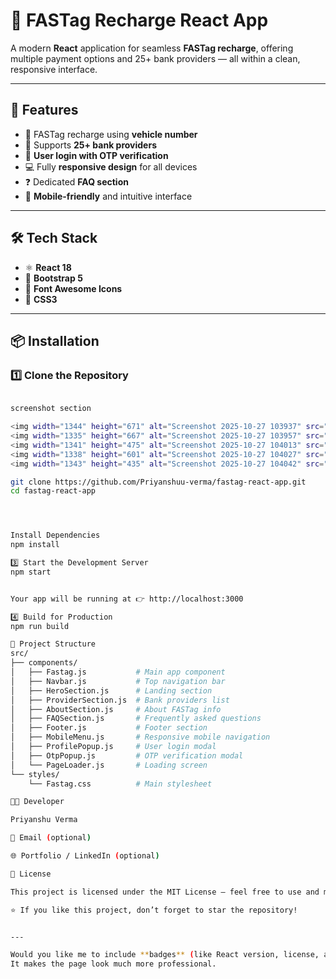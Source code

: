 # 🚗 FASTag Recharge React App

A modern **React** application for seamless **FASTag recharge**, offering multiple payment options and 25+ bank providers — all within a clean, responsive interface.

---

## 🚀 Features

- 🔑 FASTag recharge using **vehicle number**
- 🏦 Supports **25+ bank providers**
- 📲 **User login with OTP verification**
- 💻 Fully **responsive design** for all devices
- ❓ Dedicated **FAQ section**
- 📱 **Mobile-friendly** and intuitive interface

---

## 🛠️ Tech Stack

- ⚛️ **React 18**
- 🎨 **Bootstrap 5**
- 🌟 **Font Awesome Icons**
- 💅 **CSS3**

---

## 📦 Installation

### 1️⃣ Clone the Repository
```bash

screenshot section

<img width="1344" height="671" alt="Screenshot 2025-10-27 103937" src="https://github.com/user-attachments/assets/dd1cae0f-d419-431c-ba86-e7df2e8f5aed" />
<img width="1335" height="667" alt="Screenshot 2025-10-27 103957" src="https://github.com/user-attachments/assets/fdcf1ac7-8810-44f4-a171-8904f057c3a5" />
<img width="1341" height="475" alt="Screenshot 2025-10-27 104013" src="https://github.com/user-attachments/assets/24c5c097-622f-4239-878f-a075aa4d2e9f" />
<img width="1338" height="601" alt="Screenshot 2025-10-27 104027" src="https://github.com/user-attachments/assets/396be8f0-ec20-45f4-b88a-feb0b5bc348d" />
<img width="1343" height="435" alt="Screenshot 2025-10-27 104042" src="https://github.com/user-attachments/assets/80327793-5948-42c0-8703-5ea6c71e2661" />

git clone https://github.com/Priyanshuu-verma/fastag-react-app.git
cd fastag-react-app




Install Dependencies
npm install

3️⃣ Start the Development Server
npm start


Your app will be running at 👉 http://localhost:3000

4️⃣ Build for Production
npm run build

📁 Project Structure
src/
├── components/
│   ├── Fastag.js           # Main app component
│   ├── Navbar.js           # Top navigation bar
│   ├── HeroSection.js      # Landing section
│   ├── ProviderSection.js  # Bank providers list
│   ├── AboutSection.js     # About FASTag info
│   ├── FAQSection.js       # Frequently asked questions
│   ├── Footer.js           # Footer section
│   ├── MobileMenu.js       # Responsive mobile navigation
│   ├── ProfilePopup.js     # User login modal
│   ├── OtpPopup.js         # OTP verification modal
│   └── PageLoader.js       # Loading screen
└── styles/
    └── Fastag.css          # Main stylesheet

👨‍💻 Developer

Priyanshu Verma

📧 Email (optional)

🌐 Portfolio / LinkedIn (optional)

📄 License

This project is licensed under the MIT License — feel free to use and modify it.

⭐ If you like this project, don’t forget to star the repository!


---

Would you like me to include **badges** (like React version, license, and stars count) or a **preview image/screenshot** section for your README?  
It makes the page look much more professional.
